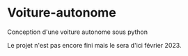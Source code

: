 # Voiture-autonome
Conception d'une voiture autonome sous python

Le projet n'est pas encore fini mais le sera d'ici février 2023.
